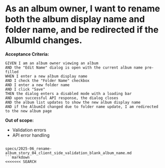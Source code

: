 # As an album owner, I want to rename both the album display name and folder name, and be redirected if the AlbumId changes.

**Acceptance Criteria:**
```
GIVEN I am an album owner viewing an album
AND the "Edit Name" dialog is open with the current album name pre-filled
WHEN I enter a new album display name
AND I check the "Folder Name" checkbox
AND I enter a new folder name
AND I click "Save"
THEN the dialog enters a disabled mode with a loading bar
AND upon successful API response, the dialog closes
AND the album list updates to show the new album display name
AND if the AlbumId changed due to folder name update, I am redirected to the new album page
```

**Out of scope:**
- Validation errors
- API error handling
```

specs/2025-06_rename-album_story_04_client_side_validation_blank_album_name.md
```markdown
<<<<<<< SEARCH
